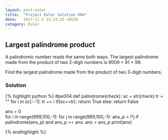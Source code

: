 ```yaml
---
layout: post-euler
title:  "Project Euler Solution 004"
date:   2017-11-2 15:23:25 +0530
category: Euler
---
```


<h2>Largest palindrome product</h2>
<div><p>A palindromic number reads the same both ways. The largest palindrome made from the product of two 2-digit numbers is 9009 = 91 × 99.</p><p>Find the largest palindrome made from the product of two 3-digit numbers.</p></div>

### Solution

{% highlight python %}
#pe004
def palindrome(check):
	sc = str(check)
	tr = ""
	for i in sc[::-1]:
		tr += i
	if(sc==tr):
		return True
	else:
		return False
		
ans = 0		
for i in range(999,100,-1):
	for j in range(999,100,-1):
		ans_p = i*j
		if palindrome(ans_p) and ans_p >= ans:
			ans = ans_p
			print(ans)

			
{% endhighlight %}
